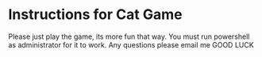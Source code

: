 # Instructions for Cat Game
Please just play the game, its more fun that way. 
You must run powershell as administrator for it to work. 
Any questions please email me 
GOOD LUCK
